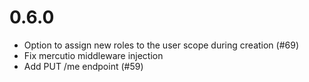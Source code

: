 # 0.6.0
- Option to assign new roles to the user scope during creation (#69)
- Fix mercutio middleware injection 
- Add PUT /me endpoint (#59)